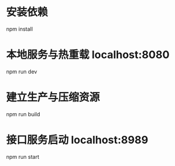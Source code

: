 # 安装依赖
npm install

# 本地服务与热重载 localhost:8080
npm run dev

# 建立生产与压缩资源
npm run build

# 接口服务启动  localhost:8989
npm run start

```